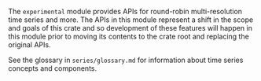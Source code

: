 The `experimental` module provides APIs for round-robin multi-resolution time
series and more. The APIs in this module represent a shift in the scope and
goals of this crate and so development of these features will happen in this
module prior to moving its contents to the crate root and replacing the original
APIs.

See the glossary in `series/glossary.md` for information about time series
concepts and components.
